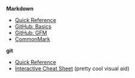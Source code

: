 **Markdown**
- [Quick Reference](https://github.com/adam-p/markdown-here/wiki/Markdown-Cheatsheet)
- [GitHub: Basics](https://github.github.com/gfm/)
- [GitHub: GFM](https://docs.github.com/en/get-started/writing-on-github/getting-started-with-writing-and-formatting-on-github/basic-writing-and-formatting-syntax)
- [CommonMark](https://commonmark.org/help/)

**git**
- [Quick Reference](https://git-scm.com/docs)
- [Interactive Cheat Sheet](https://ndpsoftware.com/git-cheatsheet.html) (pretty cool visual aid)
